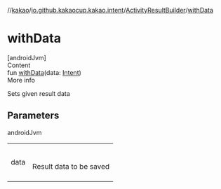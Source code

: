 //[kakao](../../../index.md)/[io.github.kakaocup.kakao.intent](../index.md)/[ActivityResultBuilder](index.md)/[withData](with-data.md)



# withData  
[androidJvm]  
Content  
fun [withData](with-data.md)(data: [Intent](https://developer.android.com/reference/kotlin/android/content/Intent.html))  
More info  


Sets given result data



## Parameters  
  
androidJvm  
  
| | |
|---|---|
| <a name="io.github.kakaocup.kakao.intent/ActivityResultBuilder/withData/#android.content.Intent/PointingToDeclaration/"></a>data| <a name="io.github.kakaocup.kakao.intent/ActivityResultBuilder/withData/#android.content.Intent/PointingToDeclaration/"></a><br><br>Result data to be saved<br><br>|
  
  



